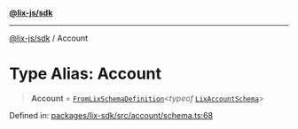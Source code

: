 [**@lix-js/sdk**](../README.md)

***

[@lix-js/sdk](../README.md) / Account

# Type Alias: Account

> **Account** = [`FromLixSchemaDefinition`](FromLixSchemaDefinition.md)\<*typeof* [`LixAccountSchema`](../variables/LixAccountSchema.md)\>

Defined in: [packages/lix-sdk/src/account/schema.ts:68](https://github.com/opral/monorepo/blob/f6145848c50035d05b8b3729072a23a67228ebc3/packages/lix-sdk/src/account/schema.ts#L68)
